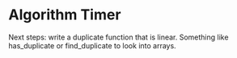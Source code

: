 # Algorithm Timer

Next steps:
write a duplicate function that is linear. Something like has_duplicate or find_duplicate to look into arrays.
